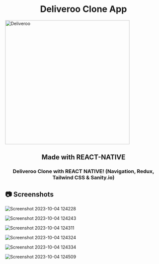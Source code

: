 <h1 align="center">Deliveroo Clone App</h1>
<img align="center" alt="Deliveroo" width="400" src="https://logos-world.net/wp-content/uploads/2021/02/Deliveroo-Logo.png"/>
<h2 align="center">Made with REACT-NATIVE</h2>

<h3 align="center">Deliveroo Clone with REACT NATIVE! (Navigation, Redux, Tailwind CSS & Sanity.io)</h3>

<h2>📷 Screenshots</h2>

![Screenshot 2023-10-04 124228](https://github.com/IlCarretto/deliverooclone/assets/108265618/2dfa6836-5c10-4a39-8e2e-300eee04e2f8width=100)

![Screenshot 2023-10-04 124243](https://github.com/IlCarretto/deliverooclone/assets/108265618/9603399a-c1c2-4818-819e-2ef6b0c284ff)

![Screenshot 2023-10-04 124311](https://github.com/IlCarretto/deliverooclone/assets/108265618/f15a27e9-f1ac-4a5b-ad8e-81c243a78299)

![Screenshot 2023-10-04 124324](https://github.com/IlCarretto/deliverooclone/assets/108265618/aa55b85f-750d-40c5-84ad-0c7ef1b3f495)

![Screenshot 2023-10-04 124334](https://github.com/IlCarretto/deliverooclone/assets/108265618/e6f2b1bf-e034-4131-bdc8-de28cdbf68c8)

![Screenshot 2023-10-04 124509](https://github.com/IlCarretto/deliverooclone/assets/108265618/c5b434b0-a500-4fcf-8385-140b488e89dd)
